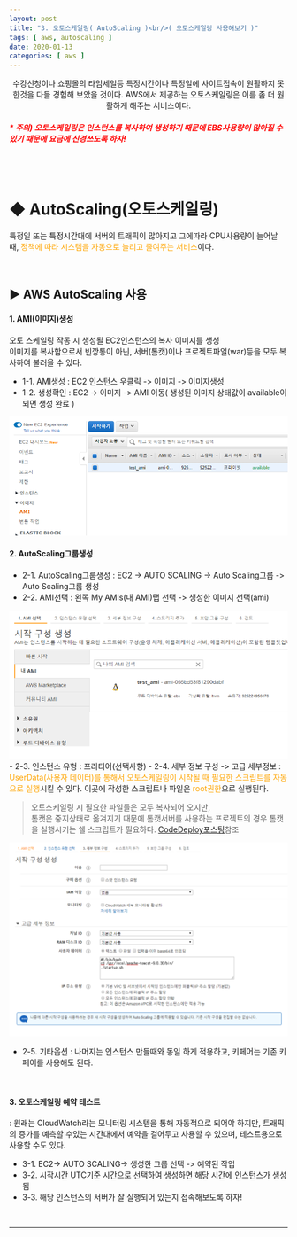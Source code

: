 ```yaml
---
layout: post
title: "3. 오토스케일링( AutoScaling )<br/>( 오토스케일링 사용해보기 )"
tags: [ aws, autoscaling ]
date: 2020-01-13
categories: [ aws ]
---
```


<p align="center">
    수강신청이나 쇼핑몰의 타임세일등 특정시간이나 특정일에 사이트접속이 원활하지 못한것을 다들 경험해 보았을 것이다. AWS에서 제공하는 오토스케일링은 이를 좀 더 원활하게 해주는 서비스이다.
    <br/><h5 style="color:red;">* 주의) 오토스케일링은 인스턴스를 복사하여 생성하기 때문에 EBS사용량이 많아질 수 있기 때문에 요금에 신경쓰도록 하자!</h5>
</p><br/>

<br/>

# ◆ AutoScaling(오토스케일링)
특정일 또는 특정시간대에 서버의 트래픽이 많아지고 그에따라 CPU사용량이 늘어날 때, <font color="orange">정책에 따라 시스템을 자동으로 늘리고 줄여주는 서비스</font>이다.

<br/>

## ▶ AWS AutoScaling 사용

#### 1. AMI(이미지)생성
오토 스케일링 작동 시 생성될 EC2인스턴스의 복사 이미지를 생성<br/>
이미지를 복사함으로서 빈깡통이 아닌, 서버(톰캣)이나 프로젝트파일(war)등을 모두 복사하여 불러올 수 있다.
- 1-1. AMI생성
: EC2 인스턴스 우클릭 -> 이미지 -> 이미지생성
- 1-2. 생성확인
: EC2 -> 이미지 -> AMI 이동( 생성된 이미지 상태값이 available이 되면 생성 완료 )
<img src="/assets/post_img/ami_create.PNG">

<br/>

#### 2. AutoScaling그룹생성
- 2-1. AutoScaling그룹생성
: EC2 -> AUTO SCALING -> Auto Scaling그룹 -> Auto Scaling그룹 생성
- 2-2. AMI선택
: 왼쪽 My AMIs(내 AMI)탭 선택 -> 생성한 이미지 선택(ami)
<img src="/assets/post_img/autoscaling_myami.PNG">
- 2-3. 인스턴스 유형
: 프리티어(선택사항)
- 2-4. 세부 정보 구성 -> 고급 세부정보
: <font color="orange">UserData(사용자 데이터)를 통해서 오토스케일링이 시작될 때 필요한 스크립트를 자동으로 실행</font>시킬 수 있다. 이곳에 작성한 스크립트나 파일은 <font color="orange">root권한</font>으로 실행된다.

> 오토스케일링 시 필요한 파일들은 모두 복사되어 오지만, <br/>톰캣은 중지상태로 옮겨지기 때문에 톰캣서버를 사용하는 프로젝트의 경우 톰캣을 실행시키는 쉘 스크립트가 필요하다. <a href="/etc/2020/01/10/etc_aws2_codedeploy.html">CodeDeploy포스팅</a>참조
<img src="/assets/post_img/autoscaling_userdata.PNG">

- 2-5. 기타옵션
: 나머지는 인스턴스 만들때와 동일 하게 적용하고, 키페어는 기존 키페어를 사용해도 된다.

<br/>

#### 3. 오토스케일링 예약 테스트
: 원래는 CloudWatch라는 모니터링 시스템을 통해 자동적으로 되어야 하지만, 트래픽의 증가를 예측할 수있는 시간대에서 예약을 걸어두고 사용할 수 있으며, 테스트용으로 사용할 수도 있다.

- 3-1. EC2-> AUTO SCALING-> 생성한 그룹 선택 -> 예약된 작업
- 3-2. 시작시간 UTC기준 시간으로 선택하여 생성하면 해당 시간에 인스턴스가 생성됨
- 3-3. 해당 인스턴스의 서버가 잘 실행되어 있는지 접속해보도록 하자!

<br/>
<hr/>